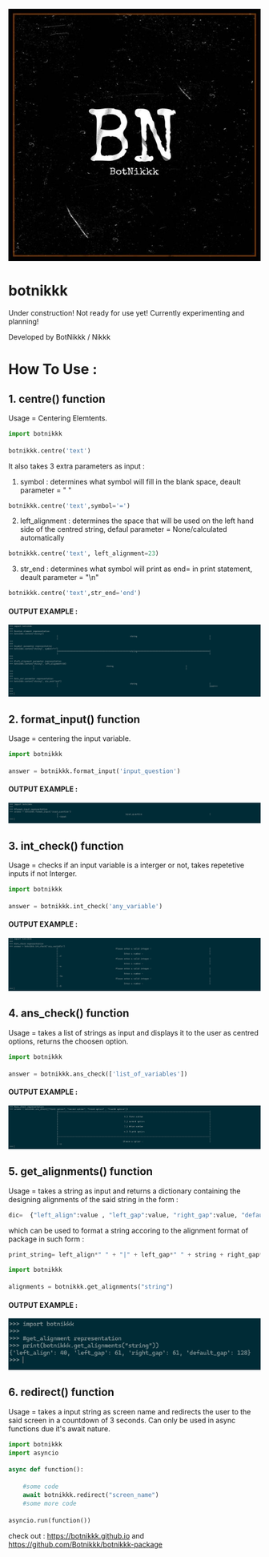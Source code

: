 <p align="center">
  <img src="https://raw.githubusercontent.com/Botnikkk/botnikkk-package/main/images/logo.jpg"/>
</p>

# botnikkk  

Under construction! Not ready for use yet! Currently experimenting and planning!

Developed by BotNikkk / Nikkk

# How To Use :

## 1. centre() function

Usage = Centering Elemtents.

```python
import botnikkk

botnikkk.centre('text')
```

It also takes 3 extra parameters as input :

1. symbol : determines what symbol will fill in the blank space, deault parameter = " "

```python
botnikkk.centre('text',symbol='=')
```

2. left_alignment : determines the space that will be used on the left hand side of the centred string, defaul parameter = None/calculated automatically

```python
botnikkk.centre('text', left_alignment=23)
```

3. str_end : determines what symbol will print as end= in print statement, deault parameter = "\n"

```python
botnikkk.centre('text',str_end='end')
```
#### OUTPUT EXAMPLE :

<p align="center">
  <img src="https://github.com/Botnikkk/botnikkk-package/blob/main/images/output_centre.png?raw=true"/>
</p>

## 2. format_input() function

Usage = centering the input variable.

```python
import botnikkk

answer = botnikkk.format_input('input_question')
```

#### OUTPUT EXAMPLE :
<p align="center">
  <img src="https://github.com/Botnikkk/botnikkk-package/blob/main/images/output_input.png?raw=true"/>
</p>

## 3. int_check() function

Usage = checks if an input variable is a interger or not, takes repetetive inputs if not Interger.

```python
import botnikkk

answer = botnikkk.int_check('any_variable')
```

#### OUTPUT EXAMPLE :
<p align="center">
  <img src="https://github.com/Botnikkk/botnikkk-package/blob/main/images/output_int.png?raw=true"/>
</p>

## 4. ans_check() function

Usage = takes a list of strings as input and displays it to the user as centred options, returns the choosen option. 

```python
import botnikkk

answer = botnikkk.ans_check(['list_of_variables'])
```
#### OUTPUT EXAMPLE :
<p align="center">
  <img src="https://github.com/Botnikkk/botnikkk-package/blob/main/images/output_ans.png?raw=true"/>
</p>

## 5. get_alignments() function

Usage = takes a string as input and returns a dictionary containing the designing alignments of the said string in the form :
```python
dic=  {"left_align":value , "left_gap":value, "right_gap":value, "default_gap":value }
``` 
which can be used to format a string accoring to the alignment format of package in such form :
```python
print_string= left_align*" " + "|" + left_gap*" " + string + right_gap*" " + "|" 
``` 

```python
import botnikkk

alignments = botnikkk.get_alignments("string")
```
#### OUTPUT EXAMPLE :
<p align="center">
  <img src="https://github.com/Botnikkk/botnikkk-package/blob/main/images/output_alignment.png?raw=true"/>
</p>

## 6. redirect() function

Usage = takes a input string as screen name and redirects the user to the said screen in a countdown of 3 seconds. Can only be used in async functions due it's await nature.

```python
import botnikkk
import asyncio

async def function():

    #some code
    await botnikkk.redirect("screen_name")
    #some more code

asyncio.run(function())
```


check out : https://botnikkk.github.io and https://github.com/Botnikkk/botnikkk-package
